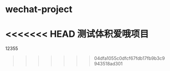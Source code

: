 # wechat-project
<<<<<<< HEAD
测试体积爱哦项目
=======


12355
>>>>>>> 04dfa1055c0dfcf67fdb17fb9b3c9943518ad301
